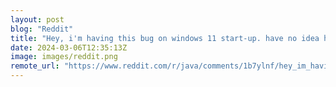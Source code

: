 ```yaml
---
layout: post
blog: "Reddit"
title: "Hey, i'm having this bug on windows 11 start-up. have no idea how this stuff works, can anyone help?"
date: 2024-03-06T12:35:13Z
image: images/reddit.png
remote_url: "https://www.reddit.com/r/java/comments/1b7ylnf/hey_im_having_this_bug_on_windows_11_startup_have/"
---
```

